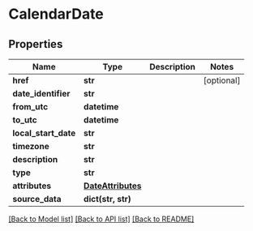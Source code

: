 # CalendarDate

## Properties
Name | Type | Description | Notes
------------ | ------------- | ------------- | -------------
**href** | **str** |  | [optional] 
**date_identifier** | **str** |  | 
**from_utc** | **datetime** |  | 
**to_utc** | **datetime** |  | 
**local_start_date** | **str** |  | 
**timezone** | **str** |  | 
**description** | **str** |  | 
**type** | **str** |  | 
**attributes** | [**DateAttributes**](DateAttributes.md) |  | 
**source_data** | **dict(str, str)** |  | 

[[Back to Model list]](../README.md#documentation-for-models) [[Back to API list]](../README.md#documentation-for-api-endpoints) [[Back to README]](../README.md)


